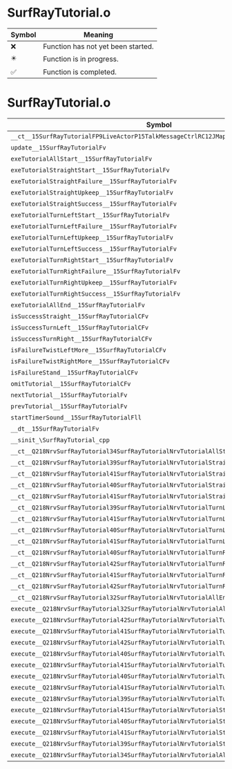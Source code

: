 # SurfRayTutorial.o
| Symbol | Meaning 
| ------------- | ------------- 
| :x: | Function has not yet been started. 
| :eight_pointed_black_star: | Function is in progress. 
| :white_check_mark: | Function is completed. 


# SurfRayTutorial.o
| Symbol | Decompiled? |
| ------------- | ------------- |
| `__ct__15SurfRayTutorialFP9LiveActorP15TalkMessageCtrlRC12JMapInfoIter` | :x: |
| `update__15SurfRayTutorialFv` | :x: |
| `exeTutorialAllStart__15SurfRayTutorialFv` | :x: |
| `exeTutorialStraightStart__15SurfRayTutorialFv` | :x: |
| `exeTutorialStraightFailure__15SurfRayTutorialFv` | :x: |
| `exeTutorialStraightUpkeep__15SurfRayTutorialFv` | :x: |
| `exeTutorialStraightSuccess__15SurfRayTutorialFv` | :x: |
| `exeTutorialTurnLeftStart__15SurfRayTutorialFv` | :x: |
| `exeTutorialTurnLeftFailure__15SurfRayTutorialFv` | :x: |
| `exeTutorialTurnLeftUpkeep__15SurfRayTutorialFv` | :x: |
| `exeTutorialTurnLeftSuccess__15SurfRayTutorialFv` | :x: |
| `exeTutorialTurnRightStart__15SurfRayTutorialFv` | :x: |
| `exeTutorialTurnRightFailure__15SurfRayTutorialFv` | :x: |
| `exeTutorialTurnRightUpkeep__15SurfRayTutorialFv` | :x: |
| `exeTutorialTurnRightSuccess__15SurfRayTutorialFv` | :x: |
| `exeTutorialAllEnd__15SurfRayTutorialFv` | :x: |
| `isSuccessStraight__15SurfRayTutorialCFv` | :x: |
| `isSuccessTurnLeft__15SurfRayTutorialCFv` | :x: |
| `isSuccessTurnRight__15SurfRayTutorialCFv` | :x: |
| `isFailureTwistLeftMore__15SurfRayTutorialCFv` | :x: |
| `isFailureTwistRightMore__15SurfRayTutorialCFv` | :x: |
| `isFailureStand__15SurfRayTutorialCFv` | :x: |
| `omitTutorial__15SurfRayTutorialCFv` | :x: |
| `nextTutorial__15SurfRayTutorialFv` | :x: |
| `prevTutorial__15SurfRayTutorialFv` | :x: |
| `startTimerSound__15SurfRayTutorialFll` | :x: |
| `__dt__15SurfRayTutorialFv` | :x: |
| `__sinit_\SurfRayTutorial_cpp` | :x: |
| `__ct__Q218NrvSurfRayTutorial34SurfRayTutorialNrvTutorialAllStartFv` | :x: |
| `__ct__Q218NrvSurfRayTutorial39SurfRayTutorialNrvTutorialStraightStartFv` | :x: |
| `__ct__Q218NrvSurfRayTutorial41SurfRayTutorialNrvTutorialStraightFailureFv` | :x: |
| `__ct__Q218NrvSurfRayTutorial40SurfRayTutorialNrvTutorialStraightUpkeepFv` | :x: |
| `__ct__Q218NrvSurfRayTutorial41SurfRayTutorialNrvTutorialStraightSuccessFv` | :x: |
| `__ct__Q218NrvSurfRayTutorial39SurfRayTutorialNrvTutorialTurnLeftStartFv` | :x: |
| `__ct__Q218NrvSurfRayTutorial41SurfRayTutorialNrvTutorialTurnLeftFailureFv` | :x: |
| `__ct__Q218NrvSurfRayTutorial40SurfRayTutorialNrvTutorialTurnLeftUpkeepFv` | :x: |
| `__ct__Q218NrvSurfRayTutorial41SurfRayTutorialNrvTutorialTurnLeftSuccessFv` | :x: |
| `__ct__Q218NrvSurfRayTutorial40SurfRayTutorialNrvTutorialTurnRightStartFv` | :x: |
| `__ct__Q218NrvSurfRayTutorial42SurfRayTutorialNrvTutorialTurnRightFailureFv` | :x: |
| `__ct__Q218NrvSurfRayTutorial41SurfRayTutorialNrvTutorialTurnRightUpkeepFv` | :x: |
| `__ct__Q218NrvSurfRayTutorial42SurfRayTutorialNrvTutorialTurnRightSuccessFv` | :x: |
| `__ct__Q218NrvSurfRayTutorial32SurfRayTutorialNrvTutorialAllEndFv` | :x: |
| `execute__Q218NrvSurfRayTutorial32SurfRayTutorialNrvTutorialAllEndCFP5Spine` | :x: |
| `execute__Q218NrvSurfRayTutorial42SurfRayTutorialNrvTutorialTurnRightSuccessCFP5Spine` | :x: |
| `execute__Q218NrvSurfRayTutorial41SurfRayTutorialNrvTutorialTurnRightUpkeepCFP5Spine` | :x: |
| `execute__Q218NrvSurfRayTutorial42SurfRayTutorialNrvTutorialTurnRightFailureCFP5Spine` | :x: |
| `execute__Q218NrvSurfRayTutorial40SurfRayTutorialNrvTutorialTurnRightStartCFP5Spine` | :x: |
| `execute__Q218NrvSurfRayTutorial41SurfRayTutorialNrvTutorialTurnLeftSuccessCFP5Spine` | :x: |
| `execute__Q218NrvSurfRayTutorial40SurfRayTutorialNrvTutorialTurnLeftUpkeepCFP5Spine` | :x: |
| `execute__Q218NrvSurfRayTutorial41SurfRayTutorialNrvTutorialTurnLeftFailureCFP5Spine` | :x: |
| `execute__Q218NrvSurfRayTutorial39SurfRayTutorialNrvTutorialTurnLeftStartCFP5Spine` | :x: |
| `execute__Q218NrvSurfRayTutorial41SurfRayTutorialNrvTutorialStraightSuccessCFP5Spine` | :x: |
| `execute__Q218NrvSurfRayTutorial40SurfRayTutorialNrvTutorialStraightUpkeepCFP5Spine` | :x: |
| `execute__Q218NrvSurfRayTutorial41SurfRayTutorialNrvTutorialStraightFailureCFP5Spine` | :x: |
| `execute__Q218NrvSurfRayTutorial39SurfRayTutorialNrvTutorialStraightStartCFP5Spine` | :x: |
| `execute__Q218NrvSurfRayTutorial34SurfRayTutorialNrvTutorialAllStartCFP5Spine` | :x: |
